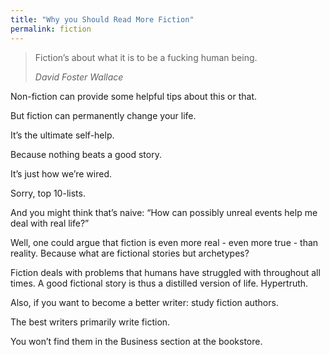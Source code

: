 ```yaml
---
title: "Why you Should Read More Fiction"
permalink: fiction
---
```

> Fiction’s about what it is to be a fucking human being.
> 
> <cite>David Foster Wallace</cite>

Non-fiction can provide some helpful tips about this or that.

But fiction can permanently change your life.

It’s the ultimate self-help.

Because nothing beats a good story.

It’s just how we’re wired.

Sorry, top 10-lists.

And you might think that’s naive: “How can possibly unreal events help me deal with real life?”

Well, one could argue that fiction is even more real - even more true - than reality. Because what are fictional stories but archetypes?

Fiction deals with problems that humans have struggled with throughout all times. A good fictional story is thus a distilled version of life. Hypertruth.

Also, if you want to become a better writer: study fiction authors.

The best writers primarily write fiction.

You won’t find them in the Business section at the bookstore.